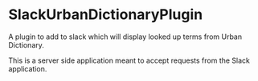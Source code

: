 # SlackUrbanDictionaryPlugin
A plugin to add to slack which will display looked up terms from Urban Dictionary.

This is a server side application meant to accept requests from the Slack application.

